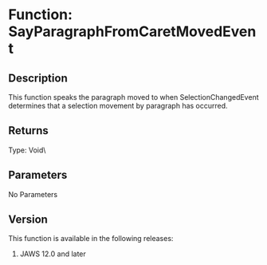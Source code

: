 # Function: SayParagraphFromCaretMovedEvent

## Description

This function speaks the paragraph moved to when SelectionChangedEvent
determines that a selection movement by paragraph has occurred.

## Returns

Type: Void\

## Parameters

No Parameters

## Version

This function is available in the following releases:

1.  JAWS 12.0 and later
